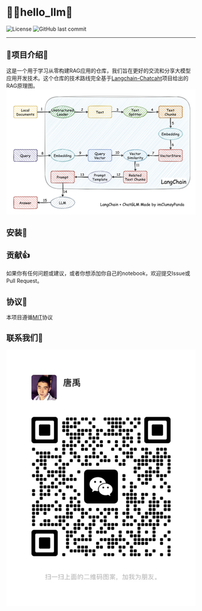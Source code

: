 # 👋🔗hello_llm:sparkling_heart:

![License](https://img.shields.io/badge/license-MIT-yellow)
![GitHub last commit](https://img.shields.io/github/last-commit/tangbiubiu/HELLO_LLM)
********
## 🤔项目介绍🤔
这是一个用于学习从零构建RAG应用的仓库，我们旨在更好的交流和分享大模型应用开发技术。这个仓库的技术路线完全基于[Langchain-Chatcaht](https://github.com/chatchat-space/Langchain-Chatchat)项目给出的RAG原理图。![image.png](imgs/RAG.png)
## 安装🔧

## 贡献:+1:
如果你有任何问题或建议，或者你想添加你自己的notebook，欢迎提交Issue或Pull Request。
## 协议📜
本项目遵循[MIT](LICENSE)协议
## 联系我们:mega:
![conetect_me](imgs\contect_me.jpg)
